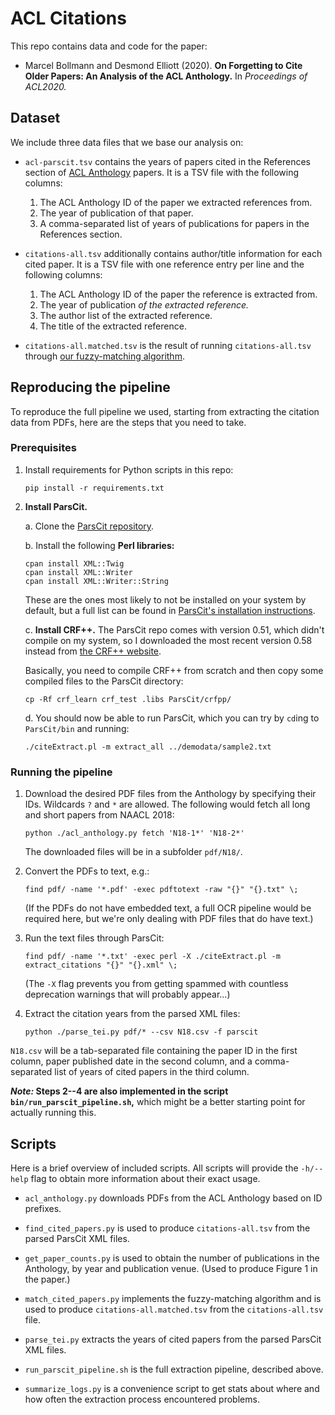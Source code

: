 # ACL Citations

This repo contains data and code for the paper:

+ Marcel Bollmann and Desmond Elliott (2020). **On Forgetting to Cite Older
  Papers: An Analysis of the ACL Anthology.** In *Proceedings of ACL2020.*


## Dataset

We include three data files that we base our analysis on:

+ `acl-parscit.tsv` contains the years of papers cited in the References section
  of [ACL Anthology](https://www.aclweb.org/anthology) papers.  It is a TSV file
  with the following columns:

  1. The ACL Anthology ID of the paper we extracted references from.
  2. The year of publication of that paper.
  3. A comma-separated list of years of publications for papers in the
     References section.

+ `citations-all.tsv` additionally contains author/title information for each
  cited paper.  It is a TSV file with one reference entry per line and the
  following columns:

  1. The ACL Anthology ID of the paper the reference is extracted from.
  2. The year of publication *of the extracted reference.*
  3. The author list of the extracted reference.
  4. The title of the extracted reference.

+ `citations-all.matched.tsv` is the result of running `citations-all.tsv`
  through [our fuzzy-matching algorithm](bin/match_cited_papers.py).


## Reproducing the pipeline

To reproduce the full pipeline we used, starting from extracting the citation
data from PDFs, here are the steps that you need to take.

### Prerequisites

1. Install requirements for Python scripts in this repo:

   `pip install -r requirements.txt`

2. **Install ParsCit.**

   a. Clone the [ParsCit repository](https://github.com/knmnyn/ParsCit).

   b. Install the following **Perl libraries:**

      ```
      cpan install XML::Twig
      cpan install XML::Writer
      cpan install XML::Writer::String
      ```

      These are the ones most likely to not be installed on your system by
      default, but a full list can be found in [ParsCit's installation
      instructions](https://github.com/knmnyn/ParsCit/blob/master/INSTALL).

   c. **Install CRF++.** The ParsCit repo comes with version 0.51, which didn't
      compile on my system, so I downloaded the most recent version 0.58 instead
      from [the CRF++ website](https://taku910.github.io/crfpp/).

      Basically, you need to compile CRF++ from scratch and then copy some
      compiled files to the ParsCit directory:

      `cp -Rf crf_learn crf_test .libs ParsCit/crfpp/`

   d. You should now be able to run ParsCit, which you can try by `cd`ing to
      `ParsCit/bin` and running:

      `./citeExtract.pl -m extract_all ../demodata/sample2.txt`


### Running the pipeline

1. Download the desired PDF files from the Anthology by specifying their IDs.
   Wildcards `?` and `*` are allowed.  The following would fetch all long and
   short papers from NAACL 2018:

   `python ./acl_anthology.py fetch 'N18-1*' 'N18-2*'`

   The downloaded files will be in a subfolder `pdf/N18/`.

2. Convert the PDFs to text, e.g.:

   `find pdf/ -name '*.pdf' -exec pdftotext -raw "{}" "{}.txt" \;`

   (If the PDFs do not have embedded text, a full OCR pipeline would be required
   here, but we're only dealing with PDF files that do have text.)

3. Run the text files through ParsCit:

   `find pdf/ -name '*.txt' -exec perl -X ./citeExtract.pl -m extract_citations "{}" "{}.xml" \;`

   (The `-X` flag prevents you from getting spammed with countless deprecation
   warnings that will probably appear...)

4. Extract the citation years from the parsed XML files:

   `python ./parse_tei.py pdf/* --csv N18.csv -f parscit`

`N18.csv` will be a tab-separated file containing the paper ID in the first
column, paper published date in the second column, and a comma-separated list of
years of cited papers in the third column.

**_Note:_ Steps 2--4 are also implemented in the script
`bin/run_parscit_pipeline.sh`,** which might be a better starting point for
actually running this.


## Scripts

Here is a brief overview of included scripts.  All scripts will provide the
`-h/--help` flag to obtain more information about their exact usage.

+ `acl_anthology.py` downloads PDFs from the ACL Anthology based on ID prefixes.

+ `find_cited_papers.py` is used to produce `citations-all.tsv` from the parsed
  ParsCit XML files.

+ `get_paper_counts.py` is used to obtain the number of publications in the
  Anthology, by year and publication venue.  (Used to produce Figure 1 in the
  paper.)

+ `match_cited_papers.py` implements the fuzzy-matching algorithm and is used to
  produce `citations-all.matched.tsv` from the `citations-all.tsv` file.

+ `parse_tei.py` extracts the years of cited papers from the parsed ParsCit XML
  files.

+ `run_parscit_pipeline.sh` is the full extraction pipeline, described above.

+ `summarize_logs.py` is a convenience script to get stats about where and how
  often the extraction process encountered problems.

